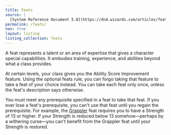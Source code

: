 ```yaml
---
title: Feats
source: |
  [System Reference Document 5.0](https://dnd.wizards.com/articles/features/systems-reference-document-srd)
permalink: /feats/
nav: true
layout: listing
listing_collection: feats
---
```


A feat represents a talent or an area of expertise that gives a character special capabilities. It embodies training, experience, and abilities beyond what a class provides.

At certain levels, your class gives you the Ability Score Improvement feature. Using the optional feats rule, you can forgo taking that feature to take a feat of your choice instead. You can take each feat only once, unless the feat's description says otherwise.

You must meet any prerequisite specified in a feat to take that feat. If you ever lose a feat's prerequisite, you can't use that feat until you regain the prerequisite. For example, the [Grappler](/feats/grappler/) feat requires you to have a Strength of 13 or higher. If your Strength is reduced below 13 somehow—perhaps by a withering curse—you can't benefit from the Grappler feat until your Strength is restored.
